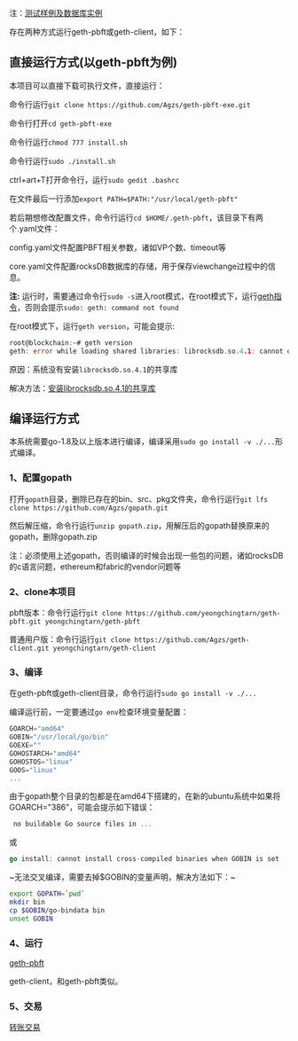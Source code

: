注：[测试样例及数据库实例](https://github.com/Agzs/geth-pbft-study/wiki)

存在两种方式运行geth-pbft或geth-client，如下：

## 直接运行方式(以geth-pbft为例)

本项目可以直接下载可执行文件，直接运行：

命令行运行`git clone https://github.com/Agzs/geth-pbft-exe.git`

命令行打开`cd geth-pbft-exe`

命令行运行`chmod 777 install.sh`

命令行运行`sudo ./install.sh`

ctrl+art+T打开命令行，运行`sudo gedit .bashrc`

在文件最后一行添加`export PATH=$PATH:"/usr/local/geth-pbft"`

若后期想修改配置文件，命令行运行`cd $HOME/.geth-pbft`，该目录下有两个.yaml文件：

config.yaml文件配置PBFT相关参数，诸如VP个数、timeout等

core.yaml文件配置rocksDB数据库的存储，用于保存viewchange过程中的信息。

**注:** 运行时，需要通过命令行`sudo -s`进入root模式，在root模式下，运行[geth指令](https://github.com/shaoxiaobei/geth-pbft/wiki/%E6%93%8D%E4%BD%9C%E6%AD%A5%E9%AA%A4)，否则会提示`sudo: geth: command not found`

在root模式下，运行`geth version`，可能会提示:
```go
root@blockchain:~# geth version
geth: error while loading shared libraries: librocksdb.so.4.1: cannot open shared object file: No such file or directory
```
原因：系统没有安装`librocksdb.so.4.1`的共享库

解决方法：[安装librocksdb.so.4.1的共享库](https://github.com/Agzs/geth-pbft-study/wiki/%E5%AE%89%E8%A3%85librocksdb.so.4.1%E7%9A%84%E5%85%B1%E4%BA%AB%E5%BA%93)


## 编译运行方式

本系统需要go-1.8及以上版本进行编译，编译采用`sudo go install -v ./...`形式编译。

### 1、配置gopath

打开`gopath`目录，删除已存在的bin、src、pkg文件夹，命令行运行`git lfs clone https://github.com/Agzs/gopath.git`

然后解压缩，命令行运行`unzip gopath.zip`，用解压后的gopath替换原来的gopath，删除gopath.zip

注：必须使用上述gopath，否则编译的时候会出现一些包的问题，诸如rocksDB的c语言问题，ethereum和fabric的vendor问题等

### 2、clone本项目

pbft版本：命令行运行`git clone https://github.com/yeongchingtarn/geth-pbft.git yeongchingtarn/geth-pbft`

普通用户版：命令行运行`git clone https://github.com/Agzs/geth-client.git yeongchingtarn/geth-client`

### 3、编译

在geth-pbft或geth-client目录，命令行运行`sudo go install -v ./...`

编译运行前，一定要通过`go env`检查环境变量配置：
```go
GOARCH="amd64"
GOBIN="/usr/local/go/bin"
GOEXE=""
GOHOSTARCH="amd64"
GOHOSTOS="linux"
GOOS="linux"
...
```

由于gopath整个目录的包都是在amd64下搭建的，在新的ubuntu系统中如果将GOARCH="386"，可能会提示如下错误：
```go
 no buildable Go source files in ...
```
或
```go
go install: cannot install cross-compiled binaries when GOBIN is set
```
~无法交叉编译，需要去掉$GOBIN的变量声明，解决方法如下：~
```bash
export GOPATH=`pwd`
mkdir bin
cp $GOBIN/go-bindata bin
unset GOBIN
```

### 4、运行

[geth-pbft](https://github.com/shaoxiaobei/geth-pbft/wiki/%E6%93%8D%E4%BD%9C%E6%AD%A5%E9%AA%A4)

geth-client，和geth-pbft类似。

### 5、交易

[转账交易](https://github.com/Agzs/geth-pbft-study/wiki/%E4%BA%A4%E6%98%93%E6%B5%8B%E8%AF%95)
